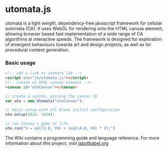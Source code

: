 
# utomata.js

utomata is a light weight, dependency-free javascript framework for cellular automata (CA). It uses WebGL for rendering onto the HTML canvas element, allowing browser based fast implementation of a wide range of CA algorithms at interactive speeds. The framework is designed for exploration of emergent behaviours towards art and design projects, as well as for procedural content generation.


### Basic usage

```html
<!-- add a link to utomata lib -->
<script src="js/utomata.js"></script>
<!-- create an HTML canvas element -->
<canvas id="utoCanvas"></canvas>
```

```javascript
// create a system, passing the canvas ID
var uto = new Utomata("utoCanvas");

// basic setup with all black initial configuration
uto.setup(1024, 1024);

// run Conway's game of life
uto.run("V = eql(3.0, V9) + (eql(4.0, V9) * V);")

```

The Wiki contains a programming guide and language reference.
For more information about this project, visit [labofbabel.org](http://labofbabel.org)
